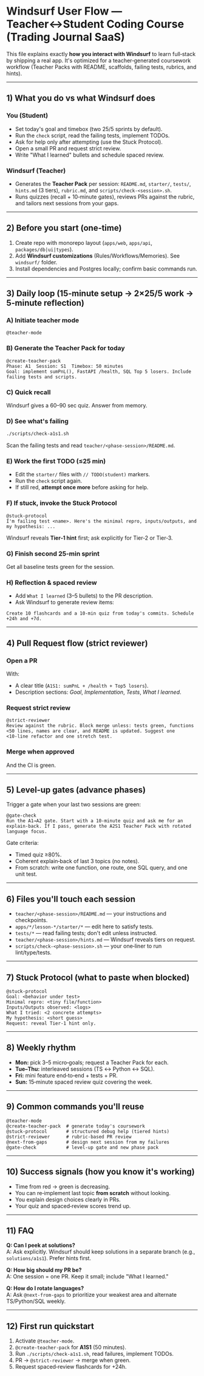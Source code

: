 # Windsurf User Flow — Teacher↔Student Coding Course (Trading Journal SaaS)

This file explains exactly **how you interact with Windsurf** to learn full‑stack by shipping a real app. It's optimized for a teacher‑generated coursework workflow (Teacher Packs with README, scaffolds, failing tests, rubrics, and hints).

---

## 1) What you do vs what Windsurf does

### You (Student)

- Set today's goal and timebox (two 25/5 sprints by default).
- Run the `check` script, read the failing tests, implement TODOs.
- Ask for help only after attempting (use the Stuck Protocol).
- Open a small PR and request strict review.
- Write "What I learned" bullets and schedule spaced review.

### Windsurf (Teacher)

- Generates the **Teacher Pack** per session: `README.md`, `starter/`, `tests/`, `hints.md` (3 tiers), `rubric.md`, and `scripts/check-<session>.sh`.
- Runs quizzes (recall + 10‑minute gates), reviews PRs against the rubric, and tailors next sessions from your gaps.

---

## 2) Before you start (one‑time)

1. Create repo with monorepo layout (`apps/web`, `apps/api`, `packages/db|ui|types`).
2. Add **Windsurf customizations** (Rules/Workflows/Memories). See `windsurf/` folder.
3. Install dependencies and Postgres locally; confirm basic commands run.

---

## 3) Daily loop (15‑minute setup → 2×25/5 work → 5‑minute reflection)

### A) Initiate teacher mode

```text
@teacher-mode
```

### B) Generate the Teacher Pack for today

```text
@create-teacher-pack
Phase: A1  Session: S1  Timebox: 50 minutes
Goal: implement sumPnL(), FastAPI /health, SQL Top 5 losers. Include failing tests and scripts.
```

### C) Quick recall

Windsurf gives a 60–90 sec quiz. Answer from memory.

### D) See what's failing

```bash
./scripts/check-a1s1.sh
```

Scan the failing tests and read `teacher/<phase-session>/README.md`.

### E) Work the first TODO (≤25 min)

- Edit the `starter/` files with `// TODO(student)` markers.
- Run the `check` script again.
- If still red, **attempt once more** before asking for help.

### F) If stuck, invoke the Stuck Protocol

```text
@stuck-protocol
I'm failing test <name>. Here's the minimal repro, inputs/outputs, and my hypothesis: ...
```

Windsurf reveals **Tier‑1 hint** first; ask explicitly for Tier‑2 or Tier‑3.

### G) Finish second 25‑min sprint

Get all baseline tests green for the session.

### H) Reflection & spaced review

- Add `What I learned` (3–5 bullets) to the PR description.
- Ask Windsurf to generate review items:

```text
Create 10 flashcards and a 10‑min quiz from today's commits. Schedule +24h and +7d.
```

---

## 4) Pull Request flow (strict reviewer)

### Open a PR

With:

- A clear title (`A1S1: sumPnL + /health + Top5 losers`).
- Description sections: _Goal_, _Implementation_, _Tests_, _What I learned_.

### Request strict review

```text
@strict-reviewer
Review against the rubric. Block merge unless: tests green, functions <50 lines, names are clear, and README is updated. Suggest one <10‑line refactor and one stretch test.
```

### Merge when approved

And the CI is green.

---

## 5) Level‑up gates (advance phases)

Trigger a gate when your last two sessions are green:

```text
@gate-check
Run the A1→A2 gate. Start with a 10‑minute quiz and ask me for an explain‑back. If I pass, generate the A2S1 Teacher Pack with rotated language focus.
```

Gate criteria:

- Timed quiz ≥80%.
- Coherent explain‑back of last 3 topics (no notes).
- From scratch: write one function, one route, one SQL query, and one unit test.

---

## 6) Files you'll touch each session

- `teacher/<phase-session>/README.md` — your instructions and checkpoints.
- `apps/*/lesson-*/starter/*` — edit here to satisfy tests.
- `tests/*` — read failing tests; don't edit unless instructed.
- `teacher/<phase-session>/hints.md` — Windsurf reveals tiers on request.
- `scripts/check-<phase-session>.sh` — your one‑liner to run lint/type/tests.

---

## 7) Stuck Protocol (what to paste when blocked)

```text
@stuck-protocol
Goal: <behavior under test>
Minimal repro: <tiny file/function>
Inputs/Outputs observed: <logs>
What I tried: <2 concrete attempts>
My hypothesis: <short guess>
Request: reveal Tier‑1 hint only.
```

---

## 8) Weekly rhythm

- **Mon:** pick 3–5 micro‑goals; request a Teacher Pack for each.
- **Tue–Thu:** interleaved sessions (TS ↔ Python ↔ SQL).
- **Fri:** mini feature end‑to‑end + tests + PR.
- **Sun:** 15‑minute spaced review quiz covering the week.

---

## 9) Common commands you'll reuse

```text
@teacher-mode
@create-teacher-pack  # generate today's coursework
@stuck-protocol       # structured debug help (tiered hints)
@strict-reviewer      # rubric-based PR review
@next-from-gaps       # design next session from my failures
@gate-check           # level‑up gate and new phase pack
```

---

## 10) Success signals (how you know it's working)

- Time from red → green is decreasing.
- You can re‑implement last topic **from scratch** without looking.
- You explain design choices clearly in PRs.
- Your quiz and spaced‑review scores trend up.

---

## 11) FAQ

**Q: Can I peek at solutions?**  
A: Ask explicitly. Windsurf should keep solutions in a separate branch (e.g., `solutions/a1s1`). Prefer hints first.

**Q: How big should my PR be?**  
A: One session = one PR. Keep it small; include "What I learned."

**Q: How do I rotate languages?**  
A: Ask `@next-from-gaps` to prioritize your weakest area and alternate TS/Python/SQL weekly.

---

## 12) First run quickstart

1. Activate `@teacher-mode`.
2. `@create-teacher-pack` for **A1S1** (50 minutes).
3. Run `./scripts/check-a1s1.sh`, read failures, implement TODOs.
4. PR → `@strict-reviewer` → merge when green.
5. Request spaced‑review flashcards for +24h.
